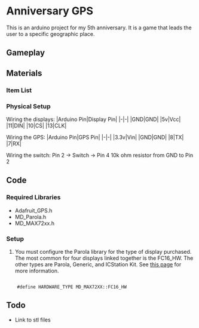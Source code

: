 # Anniversary GPS

This is an arduino project for my 5th anniversary. It is a game that leads the user to a specific geographic place.

## Gameplay

## Materials

### Item List

### Physical Setup

Wiring the displays:
|Arduino Pin|Display Pin|
|-|-|
|GND|GND|
|5v|Vcc|
|11|DIN|
|10|CS|
|13|CLK|

Wiring the GPS:
|Arduino Pin|GPS Pin|
|-|-|
|3.3v|Vin|
|GND|GND|
|8|TX|
|7|RX|

Wiring the switch:
Pin 2 -> Switch -> Pin 4
10k ohm resistor from GND to Pin 2

## Code

### Required Libraries

- Adafruit_GPS.h
- MD_Parola.h
- MD_MAX72xx.h

### Setup

1. You must configure the Parola library for the type of display purchased. The most common for four displays linked together is the FC16_HW. The other types are Parola, Generic, and ICStation Kit. See [this page](https://arduinoplusplus.wordpress.com/2017/04/14/parola-a-to-z-adapting-for-different-hardware/) for more information.

<code>
    #define HARDWARE_TYPE MD_MAX72XX::FC16_HW
</code>

## Todo

- Link to stl files
